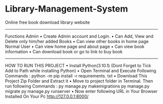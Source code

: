 # Library-Management-System
Online free book download library website
___________________________________________________
Functions
Admin
•	Create Admin account and Login.
•	Can Add, View and Delete only him/her added Books
•	Can view other books in home page
Normal User
•	Can view home page and about page
•	Can view book information 
•	Can download book or go to link to buy book
______________________________________________________
HOW TO RUN THIS PROJECT
•	Install Python(3.10.1) (Dont Forget to Tick Add to Path while installing Python)
•	Open Terminal and Execute Following Commands :
  python -m pip install -r requirements. txt
•	Download This Project Zip Folder and Extract it
•	Move to project folder in Terminal. Then run following Commands :
  py manage.py makemigrations
  py manage.py migrate
  py manage.py runserver
•	Now enter following URL in Your Browser Installed On Your Pc
  http://127.0.0.1:8000/

